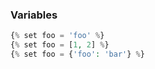 ### Variables
``` php
{% set foo = 'foo' %}
{% set foo = [1, 2] %}
{% set foo = {'foo': 'bar'} %}

```

